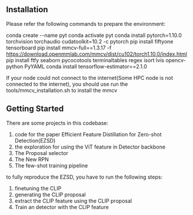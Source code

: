 
## Installation

Please refer the following commands to prepare the environment:

  conda create --name pyt
  conda activate pyt
  conda install pytorch=1.10.0 torchvision torchaudio cudatoolkit=10.2 -c pytorch
  pip install fiftyone tensorboard
  pip install mmcv-full==1.3.17 -f https://download.openmmlab.com/mmcv/dist/cu102/torch1.10.0/index.html
  pip install ftfy seaborn pycocotools terminaltables regex isort lvis opencv-python PyYAML
  conda install tensorflow-estimator==2.1.0

If your node could not connect to the internet(Some HPC node is not connected to the internet), you should use run the tools/mmcv_installation.sh to install the mmcv


## Getting Started
There are some projects in this codebase:
1. code for the paper Efficient Feature Distillation for Zero-shot Detection(EZSD)
2. the exploration for using the ViT feature in Detector backbone 
3. The Proposal selector
4. The New RPN
5. The few-shot training pipeline

to fully reproduce the EZSD, you have to run the following steps:
1. finetuning the CLIP
2. generating the CLIP proposal
3. extract the CLIP feature using the CLIP proposal
4. Train an detector with the CLIP feature
